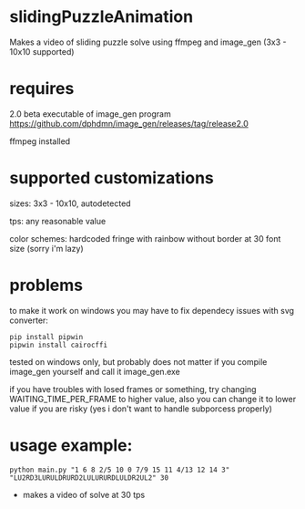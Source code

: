# slidingPuzzleAnimation
Makes a video of sliding puzzle solve using ffmpeg and image_gen (3x3 - 10x10 supported)

# requires 

2.0 beta executable of image_gen program https://github.com/dphdmn/image_gen/releases/tag/release2.0

ffmpeg installed

# supported customizations

sizes: 3x3 - 10x10, autodetected

tps: any reasonable value

color schemes: hardcoded fringe with rainbow without border at 30 font size (sorry i'm lazy)

# problems
to make it work on windows you may have to fix dependecy issues with svg converter:
```
pip install pipwin
pipwin install cairocffi
```
tested on windows only, but probably does not matter if you compile image_gen yourself and call it image_gen.exe

if you have troubles with losed frames or something, try changing WAITING_TIME_PER_FRAME to higher value, also you can change it to lower value if you are risky (yes i don't want to handle subporcess properly)

# usage example:
```
python main.py "1 6 8 2/5 10 0 7/9 15 11 4/13 12 14 3" "LU2RD3LURULDRURD2LULURURDLULDR2UL2" 30
```
- makes a video of solve at 30 tps


